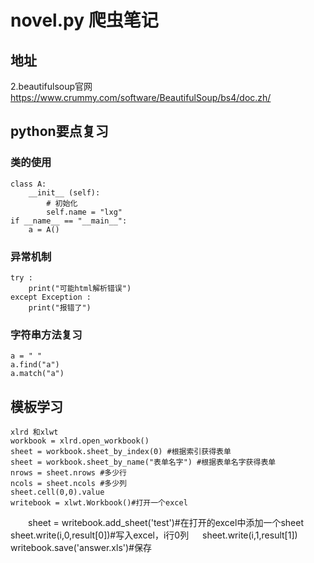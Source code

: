 
# novel.py 爬虫笔记
## 地址

2.beautifulsoup官网
  https://www.crummy.com/software/BeautifulSoup/bs4/doc.zh/

## python要点复习

### 类的使用
	class A:
		__init__ (self):
			# 初始化
			self.name = "lxg"
	if __name__ == "__main__":
		a = A()

### 异常机制
	try :
		print("可能html解析错误")
	except Exception :
		print("报错了")

### 字符串方法复习

	a = " "
	a.find("a")
	a.match("a")
	

## 模板学习
	xlrd 和xlwt
	workbook = xlrd.open_workbook()
	sheet = workbook.sheet_by_index(0) #根据索引获得表单
	sheet = workbook.sheet_by_name("表单名字") #根据表单名字获得表单
	nrows = sheet.nrows #多少行
	ncols = sheet.ncols #多少列
	sheet.cell(0,0).value 
	writebook = xlwt.Workbook()#打开一个excel
　　sheet = writebook.add_sheet('test')#在打开的excel中添加一个sheet
	sheet.write(i,0,result[0])#写入excel，i行0列
 　	sheet.write(i,1,result[1])
	 writebook.save('answer.xls')#保存
	



